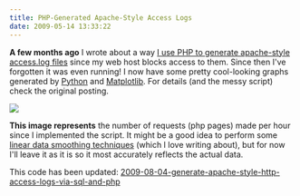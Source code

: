 ```yaml
---
title: PHP-Generated Apache-Style Access Logs
date: 2009-05-14 13:33:22
---
```




__A few months ago__ I wrote about a way [I use PHP to generate apache-style access.log files](https://swharden.com/static/2009/05/14/2009-01-22-using-php-to-create-apache-style-accesslog/) since my web host blocks access to them.  Since then I've forgotten it was even running!  I now have some pretty cool-looking graphs generated by [Python](http://www.python.org) and [Matplotlib](http://matplotlib.sourceforge.net/).  For details (and the messy script) check the original posting.

![](https://swharden.com/static/2009/05/14/graph_time.png)

__This image represents__ the number of requests (php pages) made per hour since I implemented the script.  It might be a good idea to perform some [linear data smoothing techniques](http://www.swharden.com/blog/2008-11-17-linear-data-smoothing-in-python/) (which I love writing about), but for now I'll leave it as it is so it most accurately reflects the actual data.

This code has been updated:
[2009-08-04-generate-apache-style-http-access-logs-via-sql-and-php](https://swharden.com/static/2009/05/14/2009-08-04-generate-apache-style-http-access-logs-via-sql-and-php)
